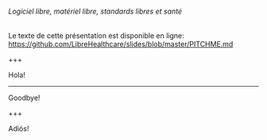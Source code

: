 ###### Logiciel libre, matériel libre, standards libres et santé
Le texte de cette présentation est disponible en ligne: https://github.com/LibreHealthcare/slides/blob/master/PITCHME.md

+++

Hola!

---

Goodbye!

+++

Adiós!
